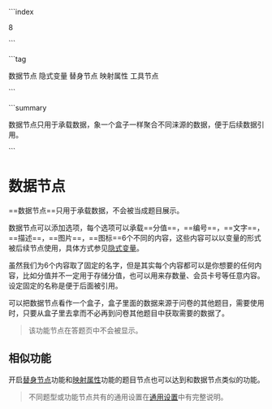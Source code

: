\```index

8

\```

\```tag

数据节点 隐式变量 替身节点 映射属性 工具节点

\```

\```summary

数据节点只用于承载数据，象一个盒子一样聚合不同涞源的数据，便于后续数据引用。

\```

# 数据节点

==数据节点==只用于承载数据，不会被当成题目展示。

数据节点可以添加选项，每个选项可以承载==分值==，==编号==，==文字==，==描述==，==图片==，==图标==6个不同的内容，这些内容可以以变量的形式被后续节点使用，具体方式参见[隐式变量](../../16variable/08implictVariable.md)。

虽然我们为6个内容取了固定的名字，但是其实每个内容都可以是你想要的任何内容，比如分值并不一定用于存储分值，也可以用来存数量、会员卡号等任意内容。设定固定的名称是便于后面被引用。

可以把数据节点看作一个盒子，盒子里面的数据来源于问卷的其他题目，需要使用时，只要从盒子里去拿而不必再到问卷其他题目中获取需要的数据了。

> 该功能节点在答题页中不会被显示。

## 相似功能

开启[替身节点](../../15advancedOptionSetting/02substitute.md)功能和[映射属性](../../11nodeSettings/04optionAdvancedSetting/05propertyMap.md)功能的题目节点也可以达到和数据节点类似的功能。

> 不同题型或功能节点共有的通用设置在[通用设置](../../11nodeSettings/concept.md)中有完整说明。

